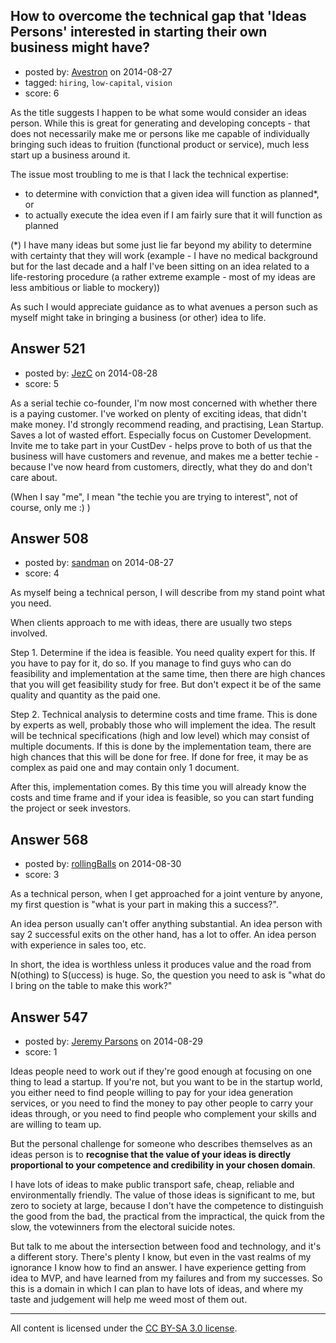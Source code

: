 ## How to overcome the technical gap that 'Ideas Persons' interested in starting their own business might have?

- posted by: [Avestron](https://stackexchange.com/users/4364057/avestron) on 2014-08-27
- tagged: `hiring`, `low-capital`, `vision`
- score: 6

As the title suggests I happen to be what some would consider an ideas person. While this is great for generating and developing concepts - that does not necessarily make me or persons like me capable of individually bringing such ideas to fruition (functional product or service), much less start up a business around it.

The issue most troubling to me is that I lack the technical expertise: 

- to determine with conviction that a given idea will function as planned*, or
- to actually execute the idea even if I am fairly sure that it will function as planned

(*) I have many ideas but some just lie far beyond my ability to determine with certainty that they will work (example - I have no medical background but for the last decade and a half I've been sitting on an idea related to a life-restoring procedure (a rather extreme example - most of my ideas are less ambitious or liable to mockery))

As such I would appreciate guidance as to what avenues a person such as myself might take in bringing a business (or other) idea to life.


## Answer 521

- posted by: [JezC](https://stackexchange.com/users/87431/jezc) on 2014-08-28
- score: 5

As a serial techie co-founder, I'm now most concerned with whether there is a paying customer. I've worked on plenty of exciting ideas, that didn't make money. I'd strongly recommend reading, and practising, Lean Startup. Saves a lot of wasted effort. Especially focus on Customer Development. Invite me to take part in your CustDev - helps prove to both of us that the business will have customers and revenue, and makes me a better techie - because I've now heard from customers, directly, what they do and don't care about.

(When I say "me", I mean "the techie you are trying to interest", not of course, only me :) )


## Answer 508

- posted by: [sandman](https://stackexchange.com/users/194597/sandman) on 2014-08-27
- score: 4

As myself being a technical person, I will describe from my stand point what you need. 

When clients approach to me with ideas, there are usually two steps involved. 

Step 1. Determine if the idea is feasible. You need quality expert for this. If you have to pay for it, do so. If you manage to find guys who can do feasibility and implementation at the same time, then there are high chances that you will get feasibility study for free. But don't expect it be of the same quality and quantity as the paid one. 

Step 2. Technical analysis to determine costs and time frame. This is done by experts as well, probably those who will implement the idea. The result will be technical specifications (high and low level) which may consist of multiple documents. If this is done by the implementation team, there are high chances that this will be done for free. If done for free, it may be as complex as paid one and may contain only 1 document. 

After this, implementation comes. By this time you will already know the costs and time frame and if your idea is feasible, so you can start funding the project or seek investors. 


## Answer 568

- posted by: [rollingBalls](https://stackexchange.com/users/3720453/rollingballs) on 2014-08-30
- score: 3

As a technical person, when I get approached for a joint venture by anyone, my first question is "what is your part in making this a success?". 

An idea person usually can't offer anything substantial. An idea person with say 2 successful exits on the other hand, has a lot to offer. An idea person with experience in sales too, etc.

In short, the idea is worthless unless it produces value and the road from N(othing) to S(uccess) is huge. So, the question you need to ask is "what do I bring on the table to make this work?"


## Answer 547

- posted by: [Jeremy Parsons](https://stackexchange.com/users/497810/jeremy-parsons) on 2014-08-29
- score: 1

Ideas people need to work out if they're good enough at focusing on one thing to lead a startup. If you're not, but you want to be in the startup world, you either need to find people willing to pay for your idea generation services, or you need to find the money to pay other people to carry your ideas through, or you need to find people who complement your skills and are willing to team up. 

But the personal challenge for someone who describes themselves as an ideas person is to **recognise that the value of your ideas is directly proportional to your competence and credibility in your chosen domain**. 

I have lots of ideas to make public transport safe, cheap, reliable and environmentally friendly. The value of those ideas is significant to me, but zero to society at large, because I don't have the competence to distinguish the good from the bad, the practical from the impractical, the quick from the slow, the votewinners from the electoral suicide notes.

But talk to me about the intersection between food and technology, and it's a different story. There's plenty I know, but even in the vast realms of my ignorance I know how to find an answer. I have experience getting from idea to MVP, and have learned from my failures and from my successes. So this is a domain in which I can plan to have lots of ideas, and where my taste and judgement will help me weed most of them out.



---

All content is licensed under the [CC BY-SA 3.0 license](https://creativecommons.org/licenses/by-sa/3.0/).
